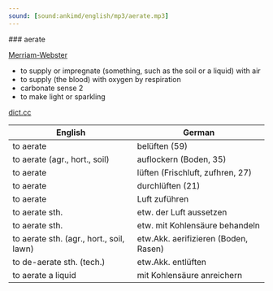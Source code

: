 ```yaml
---
sound: [sound:ankimd/english/mp3/aerate.mp3]
---
```


\### aerate

[Merriam-Webster](https://www.merriam-webster.com/dictionary/aerate)

- to supply or impregnate (something, such as the soil or a liquid) with air
- to supply (the blood) with oxygen by respiration
- carbonate sense 2
- to make light or sparkling

[dict.cc](https://www.dict.cc/aerate)

| English        | German       |
| -------------- | ------------ |
| to aerate | belüften (59) |
| to aerate (agr., hort., soil) | auflockern (Boden, 35) |
| to aerate | lüften (Frischluft, zufhren, 27) |
| to aerate | durchlüften (21) |
| to aerate | Luft zuführen |
| to aerate sth. | etw. der Luft aussetzen |
| to aerate sth. | etw. mit Kohlensäure behandeln |
| to aerate sth. (agr., hort., soil, lawn) | etw.Akk. aerifizieren (Boden, Rasen) |
| to de-aerate sth. (tech.) | etw.Akk. entlüften |
| to aerate a liquid | mit Kohlensäure anreichern |
